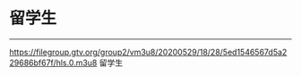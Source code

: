 # 留学生
---
https://filegroup.gtv.org/group2/vm3u8/20200529/18/28/5ed1546567d5a229686bf67f/hls.0.m3u8 留学生
